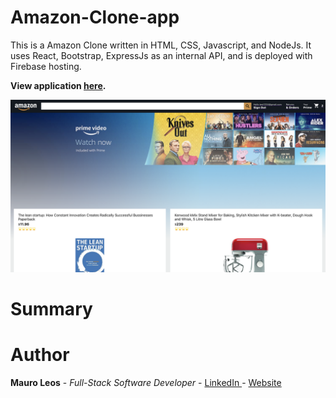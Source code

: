 # Amazon-Clone-app

This is a Amazon Clone written in  HTML, CSS, Javascript, and NodeJs. It uses React, Bootstrap, ExpressJs as an internal API, and is deployed with Firebase hosting.

<strong>View application <a href="https://clone-e30b3.web.app//"><b>here</b></a>.</strong>

<img src="image/amazon-clone.png" alt="image">

# Summary


# Author
<strong>Mauro Leos</strong> - <i>Full-Stack Software Developer</i> - <a href="https://www.linkedin.com/in/mauro-leos-b4103a11b/">LinkedIn </a> - <a href="https:/https://www.mauroleos.com//">Website</a>

